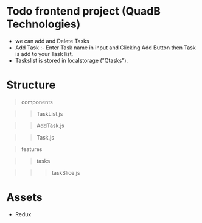 # Todo frontend project  (QuadB Technologies)

* we can add and Delete Tasks 
* Add Task :- Enter Task name in input and Clicking Add Button then Task is add to your Task list.
* Taskslist is stored in localstorage ("Qtasks").

# Structure 

>components

>>TaskList.js

>>AddTask.js

>>Task.js 

>features

>>tasks

>>>taskSlice.js




# Assets

* Redux
